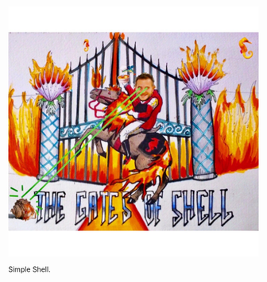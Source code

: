 <p align="center">
  <img src="https://github.com/kamalinux/simple_shell/blob/main/shell.jpeg" alt="Shell logo">
</p>

Simple Shell.